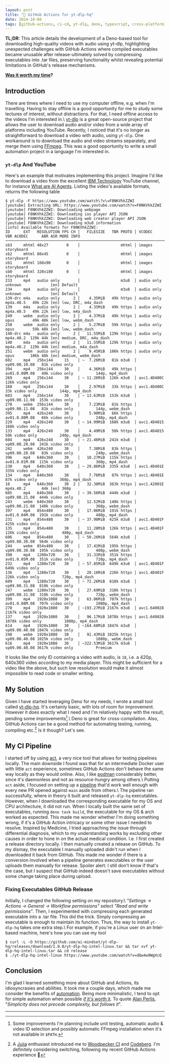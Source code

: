```yaml
---
layout: post
title: "🔁 GitHub Actions for yt-dlp-hq"
date: 2024-10-08
tags: [github-actions, ci-cd, yt-dlp, deno, typescript, cross-platform]
---
```


**TL;DR:** This article details the development of a Deno-based tool for downloading high-quality videos with audio using yt-dlp, highlighting unexpected challenges with GitHub Actions where compiled executables became unusable after release-ultimately solved by compressing executables into .tar files, preserving functionality whilst revealing potential limitations in GitHub's release mechanisms.
<!--more-->

**[Was it worth my time](https://xkcd.com/1205/)?**

## Introduction

There are times where I need to use my computer offline, e.g. when I'm travelling. Having to stay offline is a good opportunity for me to study some lectures of interest, without distractions. For that, I need offline access to the videos I'm interested in.\ [yt-dlp](https://github.com/yt-dlp/yt-dlp) is a great open-source project that allows the user to download audio and/or video from a wide array of platforms including YouTube. Recently, I noticed that it's no longer as straightforward to download a video with audio, using `yt-dlp`. One workaround is to download the audio and video streams separately, and merge them using [FFmpeg](https://ffmpeg.org/). This was a good opportunity to write a small automation project in a language I'm interested in.

### `yt-dlp` And YouTube

Here's an example that motivates implementing this project. Imagine I'd like to download a video from the excellent [IBM Technology](https://www.youtube.com/channel/UCKWaEZ-_VweaEx1j62do_vQ) YouTube channel, for instance [What are AI Agents](https://www.youtube.com/watch?v=F8NKVhkZZWI). Listing the video's available formats, returns the following table

```console
$ yt-dlp -F https://www.youtube.com/watch\?v\=F8NKVhkZZWI
[youtube] Extracting URL: https://www.youtube.com/watch?v=F8NKVhkZZWI
[youtube] F8NKVhkZZWI: Downloading webpage
[youtube] F8NKVhkZZWI: Downloading ios player API JSON
[youtube] F8NKVhkZZWI: Downloading web creator player API JSON
[youtube] F8NKVhkZZWI: Downloading m3u8 information
[info] Available formats for F8NKVhkZZWI:
ID      EXT   RESOLUTION FPS CH │   FILESIZE   TBR PROTO │ VCODEC          VBR ACODEC      ABR ASR MORE INFO
─────────────────────────────────────────────────────────────────────────────────────────────────────────────────────────────
sb3     mhtml 48x27        0    │                  mhtml │ images                                  storyboard
sb2     mhtml 80x45        0    │                  mhtml │ images                                  storyboard
sb1     mhtml 160x90       0    │                  mhtml │ images                                  storyboard
sb0     mhtml 320x180      0    │                  mhtml │ images                                  storyboard
233     mp4   audio only        │                  m3u8  │ audio only          unknown             [en] Default
234     mp4   audio only        │                  m3u8  │ audio only          unknown             [en] Default
139-drc m4a   audio only      2 │    4.35MiB   49k https │ audio only          mp4a.40.5   49k 22k [en] low, DRC, m4a_dash
139     m4a   audio only      2 │    4.35MiB   49k https │ audio only          mp4a.40.5   49k 22k [en] low, m4a_dash
249     webm  audio only      2 │    4.37MiB   49k https │ audio only          opus        49k 48k [en] low, webm_dash
250     webm  audio only      2 │    5.27MiB   59k https │ audio only          opus        59k 48k [en] low, webm_dash
140-drc m4a   audio only      2 │   11.55MiB  129k https │ audio only          mp4a.40.2  129k 44k [en] medium, DRC, m4a_dash
140     m4a   audio only      2 │   11.55MiB  129k https │ audio only          mp4a.40.2  129k 44k [en] medium, m4a_dash
251     webm  audio only      2 │    9.45MiB  106k https │ audio only          opus       106k 48k [en] medium, webm_dash
602     mp4   256x144     15    │ ~  7.26MiB   81k m3u8  │ vp09.00.10.08   81k video only
394     mp4   256x144     30    │    4.36MiB   49k https │ av01.0.00M.08   49k video only          144p, mp4_dash
269     mp4   256x144     30    │ ~ 11.26MiB  126k m3u8  │ avc1.4D400C    126k video only
160     mp4   256x144     30    │    2.97MiB   33k https │ avc1.4D400C     33k video only          144p, mp4_dash
603     mp4   256x144     30    │ ~ 13.63MiB  153k m3u8  │ vp09.00.11.08  153k video only
278     webm  256x144     30    │    7.23MiB   81k https │ vp09.00.11.08   81k video only          144p, webm_dash
395     mp4   426x240     30    │    5.90MiB   66k https │ av01.0.00M.08   66k video only          240p, mp4_dash
229     mp4   426x240     30    │ ~ 14.99MiB  168k m3u8  │ avc1.4D4015    168k video only
133     mp4   426x240     30    │    4.49MiB   50k https │ avc1.4D4015     50k video only          240p, mp4_dash
604     mp4   426x240     30    │ ~ 21.46MiB  241k m3u8  │ vp09.00.20.08  241k video only
242     webm  426x240     30    │    7.38MiB   83k https │ vp09.00.20.08   83k video only          240p, webm_dash
396     mp4   640x360     30    │   10.27MiB  115k https │ av01.0.01M.08  115k video only          360p, mp4_dash
230     mp4   640x360     30    │ ~ 29.86MiB  335k m3u8  │ avc1.4D401E    335k video only
134     mp4   640x360     30    │    7.76MiB   87k https │ avc1.4D401E     87k video only          360p, mp4_dash
18      mp4   640x360     30  2 │   32.38MiB  363k https │ avc1.42001E         mp4a.40.2       44k [en] 360p
605     mp4   640x360     30    │ ~ 39.56MiB  444k m3u8  │ vp09.00.21.08  444k video only
243     webm  640x360     30    │   12.52MiB  140k https │ vp09.00.21.08  140k video only          360p, webm_dash
397     mp4   854x480     30    │   17.06MiB  191k https │ av01.0.04M.08  191k video only          480p, mp4_dash
231     mp4   854x480     30    │ ~ 37.90MiB  425k m3u8  │ avc1.4D401F    425k video only
135     mp4   854x480     30    │   11.28MiB  126k https │ avc1.4D401F    126k video only          480p, mp4_dash
606     mp4   854x480     30    │ ~ 50.26MiB  564k m3u8  │ vp09.00.30.08  564k video only
244     webm  854x480     30    │   17.41MiB  195k https │ vp09.00.30.08  195k video only          480p, webm_dash
398     mp4   1280x720    30    │   31.31MiB  351k https │ av01.0.05M.08  351k video only          720p, mp4_dash
232     mp4   1280x720    30    │ ~ 57.85MiB  649k m3u8  │ avc1.4D401F    649k video only
136     mp4   1280x720    30    │   20.16MiB  226k https │ avc1.4D401F    226k video only          720p, mp4_dash
609     mp4   1280x720    30    │ ~ 72.26MiB  810k m3u8  │ vp09.00.31.08  810k video only
247     webm  1280x720    30    │   27.69MiB  310k https │ vp09.00.31.08  310k video only          720p, webm_dash
399     mp4   1920x1080   30    │   63.06MiB  707k https │ av01.0.08M.08  707k video only          1080p, mp4_dash
270     mp4   1920x1080   30    │ ~193.27MiB 2167k m3u8  │ avc1.640028   2167k video only
137     mp4   1920x1080   30    │   96.17MiB 1078k https │ avc1.640028   1078k video only          1080p, mp4_dash
614     mp4   1920x1080   30    │ ~164.68MiB 1847k m3u8  │ vp09.00.40.08 1847k video only
248     webm  1920x1080   30    │   91.43MiB 1025k https │ vp09.00.40.08 1025k video only          1080p, webm_dash
616     mp4   1920x1080   30    │ ~322.53MiB 3617k m3u8  │ vp09.00.40.08 3617k video only          Premium
```

It looks like the only ID containing a video _with_ audio, is `18`, i.e. a 420p, 640x360 video according to my media player. This might be sufficient for a video like the above, but such low resolution would make it almost impossible to read code or smaller writing.

## My Solution

Given I have started leveraging Deno for my needs, I wrote a small tool called [yt-dlp-hq](https://github.com/ai-mindset/yt-dlp-hq). It's certainly basic, with lots of room for improvement. However it does exactly what I need and I'm relatively happy with the result, pending some improvements[^1].\ Deno is great for cross-compilation. Also, GitHub Actions can be a good method for automating testing, running, compiling etc.[^2] Is it though? Let's see.

## My CI Pipeline

I started off by using [act](https://nektosact.com/introduction.html), a very nice tool that allows for testing pipelines locally. The main downside I found was that for an intermediate Docker user with little `act` experience, sometimes GitHub Actions don't behave the same way locally as they would online. Also, I like [podman](https://podman.io/) considerably better, since it's daemonless and not as resource-hungry among others.\ Putting `act` aside, I focused on setting up a [pipeline](https://github.com/ai-mindset/yt-dlp-hq/blob/main/.github/workflows/ci.yml) that'd work well enough with every new PR opened against `main` aside from others.\ The pipeline ran successfully, where in theory it built and released `yt-dlp-hq` executables. However, when I downloaded the corresponding executable for my OS and CPU architecture, it did not run. When I locally built the same set of executables, running `deno task build`, the executable for my OS & arch worked as expected. This made me wonder whether I'm doing something wrong, if it's a GitHub Action intricacy or some other issue I needed to resolve. Inspired by Medicine, I tried approaching the issue through differential diagnosis, which to my understanding works by excluding other causes in order to hone in on the actual medical condition. I.e. I first created a release directory locally. I then manually created a release on GitHub. To my dismay, the executable I manually uploaded didn't run when I downloaded it back from GitHub. This made me wonder if there is a conversion involved when a pipeline generates executables or the user uploads them manually for release. Spoiler alert: I still don't know if that's the case, but I suspect that GitHub indeed doesn't save executables without some change taking place during upload.

### Fixing Executables GitHub Release

Initially, I changed the following setting on my repository:\ _"Settings -> Actions -> General -> Workflow permissions"_ select _"Read and write permissions"_. Then, I experimented with compressing each generated executable into a .tar file. This did the trick. Simply compressing an executable is enough to maintain its function. Thus, the way to install `yt-dlp-hq` takes one extra step.\ For example, if you're a Linux user on an Intel-based machine, here's how you can use my tool

```console
$ curl -L -O https://github.com/ai-mindset/yt-dlp-hq/releases/download/1.0.0/yt-dlp-hq-intel-linux.tar && tar xvf yt-dlp-hq-intel-linux.tar && cd release
$ ./yt-dlp-hq-intel-linux https://www.youtube.com/watch?v=dQw4w9WgXcQ
```

## Conclusion

I'm glad I learned something more about GitHub and Actions, its idiosyncrasies and abilities. It took me a couple days, which made me consider the benefits of [automation](https://xkcd.com/1319/). Being more minimalistic, I tend to opt for simple automation when possible [_if_ it's worth it](https://xkcd.com/1205/). To quote [Alan Perlis](https://en.wikiquote.org/wiki/Alan_Perlis), "_Simplicity does not precede complexity, but follows it_".

---

[^1]: Some improvements I'm planning include unit testing, automatic audio &
    video ID selection and possibly automatic FFmpeg installation when it's not
    available in `$PATH`.

[^2]: A [Juiia](https://julialang.org/) enthusiast introduced me to
    [Woodpecker CI](https://woodpecker-ci.org/) and
    [Codeberg](https://codeberg.org/). I'm definitely considering switching,
    following my recent GitHub Actions experience 🤔

